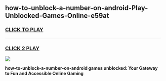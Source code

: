 
## how-to-unblock-a-number-on-android-Play-Unblocked-Games-Online-e59at
<h3>
<a href="https://premium76.site?title=how-to-unblock-a-number-on-android&ref=25A">CLICK TO PLAY</a></h3>
<hr>

<h3>
<a href="https://premium76.site?title=how-to-unblock-a-number-on-android&ref=25A">CLICK 2 PLAY</a>
  
</h3>

<a href="https://premium76.site?title=how-to-unblock-a-number-on-android&ref=25A"><img src="https://clearcache.store/games.png"></a>


**how-to-unblock-a-number-on-android games unblocked: Your Gateway to Fun and Accessible Online Gaming**
